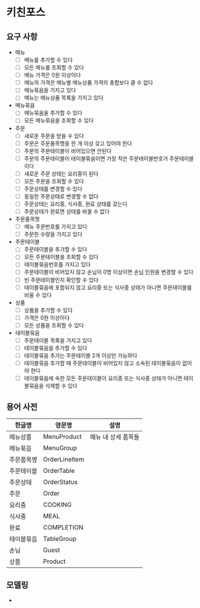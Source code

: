 # 키친포스

## 요구 사항

- 메뉴
    - [ ] 메뉴를 추가할 수 있다
    - [ ] 모든 메뉴를 조회할 수 있다
    - [ ] 메뉴 가격은 0원 이상이다
    - [ ] 메뉴의 가격은 메뉴별 메뉴상품 가격의 총합보다 클 수 없다
    - [ ] 메뉴묶음을 가지고 있다
    - [ ] 메뉴는 메뉴상품 목록을 가지고 있다

- 메뉴묶음
    - [ ] 메뉴묶음을 추가할 수 있다
    - [ ] 모든 메뉴묶음을 조회할 수 있다

- 주문
    - [ ] 새로운 주문을 받을 수 있다
    - [ ] 주문은 주문품목명을 한 개 이상 갖고 있어야 한다
    - [ ] 주문의 주문테이블이 비어있으면 안된다
    - [ ] 주문의 주문테이블이 테이블묶음이면 가장 작은 주문테이블번호가 주문테이블이다
    - [ ] 새로운 주문 상태는 요리중이 된다
    - [ ] 모든 주문을 조회할 수 있다
    - [ ] 주문상태를 변경할 수 있다
    - [ ] 동일한 주문상태로 변경할 수 없다
    - [ ] 주문상태는 요리중, 식사중, 완료 상태를 갖는다
    - [ ] 주문상태가 완료면 상태를 바꿀 수 없다 

- 주문품목명
    - [ ] 메뉴 주문번호를 가지고 있다
    - [ ] 주문한 수량을 가지고 있다

- 주문테이블
    - [ ] 주문테이블을 추가할 수 있다
    - [ ] 모든 주문테이블을 조회할 수 있다
    - [ ] 테이블묶음번호를 가지고 있다
    - [ ] 주문테이블이 비어있지 않고 손님이 0명 이상이면 손님 인원을 변경할 수 있다
    - [ ] 빈 주문테이블인지 확인할 수 있다
    - [ ] 테이블묶음에 포함되지 않고 요리중 또는 식사중 상태가 아니면 주문테이블를 비울 수 있다

- 상품
    - [ ] 상품을 추가할 수 있다
    - [ ] 가격은 0원 이상이다
    - [ ] 모든 상품을 조회할 수 있다

- 테이블묶음
    - [ ] 주문테이블 목록을 가지고 있다
    - [ ] 테이블묶음을 추가할 수 있다
    - [ ] 테이블묶음 추가는 주문테이블 2개 이상만 가능하다
    - [ ] 테이블묶음 추가할 때 주문테이블이 비어있지 않고 소속된 테이블묶음이 없어야 한다
    - [ ] 테이블묶음에 속한 모든 주문테이블이 요리중 또는 식사중 상태가 아니면 테이블묶음을 삭제할 수 있다

## 용어 사전

| 한글명 | 영문명 | 설명 |
| --- | --- | --- |
| 메뉴상품 | MenuProduct | 메뉴 내 상세 품목들 |
| 메뉴묶음 | MenuGroup |  |
| 주문품목명 | OrderLineItem |  |
| 주문테이블 | OrderTable |  |
| 주문상태 | OrderStatus |  |
| 주문 | Order |  |
| 요리중 | COOKING |  |
| 식사중 | MEAL |  |
| 완료 | COMPLETION |  |
| 테이블묶음 | TableGroup |  |
| 손님 | Guest |  |
| 상품 | Product |  |

## 모델링

- 
